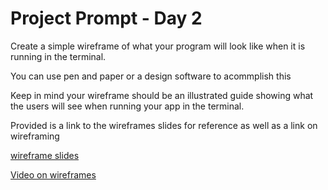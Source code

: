 # Project Prompt - Day 2

Create a simple wireframe of what your program will look like when it is running in the terminal. 

You can use pen and paper or a design software to acommplish this

Keep in mind your wireframe should be an illustrated guide showing what the users will see when running your app in the terminal. 

Provided is a link to the wireframes slides for reference as well as a link on wireframing


[wireframe slides](https://docs.google.com/presentation/d/1l3ah8AxgGCjfICJSUayqsokJ_TgO68X1VWkE8zCu2Nk/edit?usp=sharing)

[Video on wireframes](https://www.youtube.com/watch?v=aqdn7vVKygA)